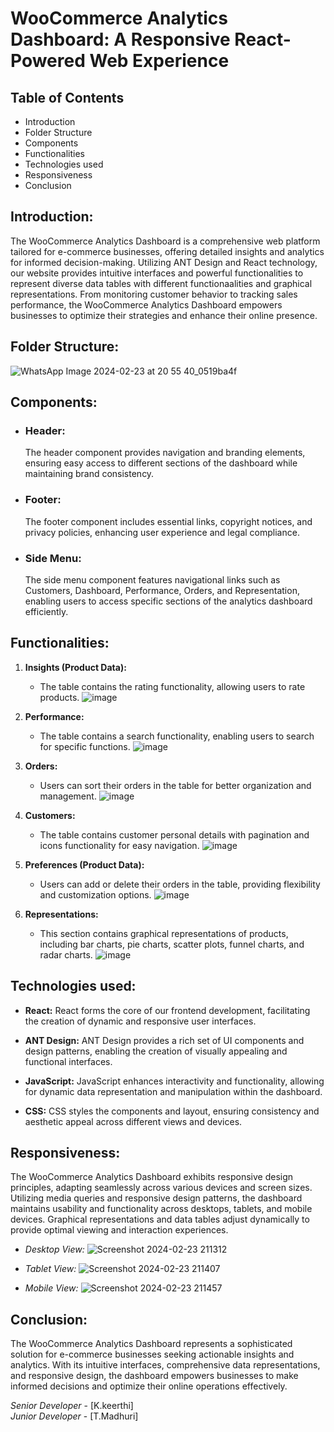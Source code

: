 # WooCommerce Analytics Dashboard: A Responsive React-Powered Web Experience

## Table of Contents
- Introduction
- Folder Structure
- Components
- Functionalities
- Technologies used
- Responsiveness
- Conclusion

## Introduction:
The WooCommerce Analytics Dashboard is a comprehensive web platform tailored for e-commerce businesses, offering detailed insights and analytics for informed decision-making. Utilizing ANT Design and React technology, our website provides intuitive interfaces and powerful functionalities to represent diverse data tables with different functionaalities and graphical representations. From monitoring customer behavior to tracking sales performance, the WooCommerce Analytics Dashboard empowers businesses to optimize their strategies and enhance their online presence.

## Folder Structure:
![WhatsApp Image 2024-02-23 at 20 55 40_0519ba4f](https://github.com/Madhurithotakua/e-commercewebsite_anttechnology/assets/104493027/f64d14ff-ced7-4bdd-8fcd-378352b49fe3)

## Components:

- ### Header:
  The header component provides navigation and branding elements, ensuring easy access to different sections of the dashboard while maintaining brand consistency.

- ### Footer:
  The footer component includes essential links, copyright notices, and privacy policies, enhancing user experience and legal compliance.

- ### Side Menu:
  The side menu component features navigational links such as Customers, Dashboard, Performance, Orders, and Representation, enabling users to access specific sections of the analytics dashboard efficiently.

## Functionalities:

1. **Insights (Product Data):**
   - The table contains the rating functionality, allowing users to rate products.
     ![image](https://github.com/Madhurithotakua/e-commercewebsite_anttechnology/assets/104493027/3267e09b-4208-4a24-b467-8558b589fcd4)


2. **Performance:**
   - The table contains a search functionality, enabling users to search for specific functions.
     ![image](https://github.com/Madhurithotakua/e-commercewebsite_anttechnology/assets/104493027/b0ed4011-7497-4ee1-a90c-c773e674e021)


3. **Orders:**
   - Users can sort their orders in the table for better organization and management.
     ![image](https://github.com/Madhurithotakua/e-commercewebsite_anttechnology/assets/104493027/fdf70a2b-891b-47f5-bcd8-62aa08997ea4)


4. **Customers:**
   - The table contains customer personal details with pagination and icons functionality for easy navigation.
     ![image](https://github.com/Madhurithotakua/e-commercewebsite_anttechnology/assets/104493027/f34c03f9-01bb-4c9e-b052-a50fcda7b508)
     

5. **Preferences (Product Data):**
   - Users can add or delete their orders in the table, providing flexibility and customization options.
     ![image](https://github.com/Madhurithotakua/e-commercewebsite_anttechnology/assets/104493027/d28524eb-8b2a-4b35-b3e1-c911220bfb19)


6. **Representations:**
   - This section contains graphical representations of products, including bar charts, pie charts, scatter plots, funnel charts, and radar charts.
     ![image](https://github.com/Madhurithotakua/e-commercewebsite_anttechnology/assets/104493027/c7fe0a44-0515-498b-b04b-14288e898e0d)
     


## Technologies used:

- **React:**
  React forms the core of our frontend development, facilitating the creation of dynamic and responsive user interfaces.

- **ANT Design:**
  ANT Design provides a rich set of UI components and design patterns, enabling the creation of visually appealing and functional interfaces.

- **JavaScript:**
  JavaScript enhances interactivity and functionality, allowing for dynamic data representation and manipulation within the dashboard.

- **CSS:**
  CSS styles the components and layout, ensuring consistency and aesthetic appeal across different views and devices.


## Responsiveness:

The WooCommerce Analytics Dashboard exhibits responsive design principles, adapting seamlessly across various devices and screen sizes. Utilizing media queries and responsive design patterns, the dashboard maintains usability and functionality across desktops, tablets, and mobile devices. Graphical representations and data tables adjust dynamically to provide optimal viewing and interaction experiences.

- *Desktop View:*
  ![Screenshot 2024-02-23 211312](https://github.com/Madhurithotakua/e-commercewebsite_anttechnology/assets/104493027/44701735-301e-4451-9fd2-4d1f36eac642)


- *Tablet View:*
  ![Screenshot 2024-02-23 211407](https://github.com/Madhurithotakua/e-commercewebsite_anttechnology/assets/104493027/5fe45ceb-12fc-4d22-a956-bbe49b02deb3)


- *Mobile View:*
  ![Screenshot 2024-02-23 211457](https://github.com/Madhurithotakua/e-commercewebsite_anttechnology/assets/104493027/a63e5730-b47e-45ed-995b-bda580a0a5c6)


## Conclusion:

The WooCommerce Analytics Dashboard represents a sophisticated solution for e-commerce businesses seeking actionable insights and analytics. With its intuitive interfaces, comprehensive data representations, and responsive design, the dashboard empowers businesses to make informed decisions and optimize their online operations effectively.

*Senior Developer* - [K.keerthi]  
*Junior Developer* - [T.Madhuri]

